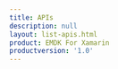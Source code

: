 ```yaml
---
title: APIs
description: null
layout: list-apis.html
product: EMDK For Xamarin
productversion: '1.0'
---
```














